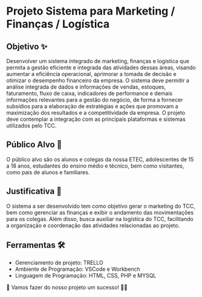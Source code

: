 # Projeto Sistema para Marketing / Finanças / Logística

## Objetivo ✨

Desenvolver um sistema integrado de marketing, finanças e logística que permita a gestão eficiente e integrada das atividades dessas áreas, visando aumentar a eficiência operacional, aprimorar a tomada de decisão e otimizar o desempenho financeiro da empresa. O sistema deve permitir a análise integrada de dados e informações de vendas, estoques, faturamento, fluxo de caixa, indicadores de performance e demais informações relevantes para a gestão do negócio, de forma a fornecer subsídios para a elaboração de estratégias e ações que promovam a maximização dos resultados e a competitividade da empresa. O projeto deve contemplar a integração com as principais plataformas e sistemas utilizados pelo TCC.

## Público Alvo 👥

O público alvo são os alunos e colegas da nossa ETEC, adolescentes de 15 a 18 anos, estudantes do ensino médio e técnico, bem como visitantes, como pais de alunos e familiares.

## Justificativa 🎯

O sistema a ser desenvolvido tem como objetivo gerar o marketing do TCC, bem como gerenciar as finanças e exibir o andamento das movimentações para os colegas. Além disso, busca auxiliar na logística do TCC, facilitando a organização e coordenação das atividades relacionadas ao projeto.

## Ferramentas 🛠️

- Gerenciamento de projeto: TRELLO
- Ambiente de Programação: VSCode e Workbench
- Linguagem de Programação: HTML, CSS, PHP e MYSQL

🚀 Vamos fazer do nosso projeto um sucesso! 💪✨

